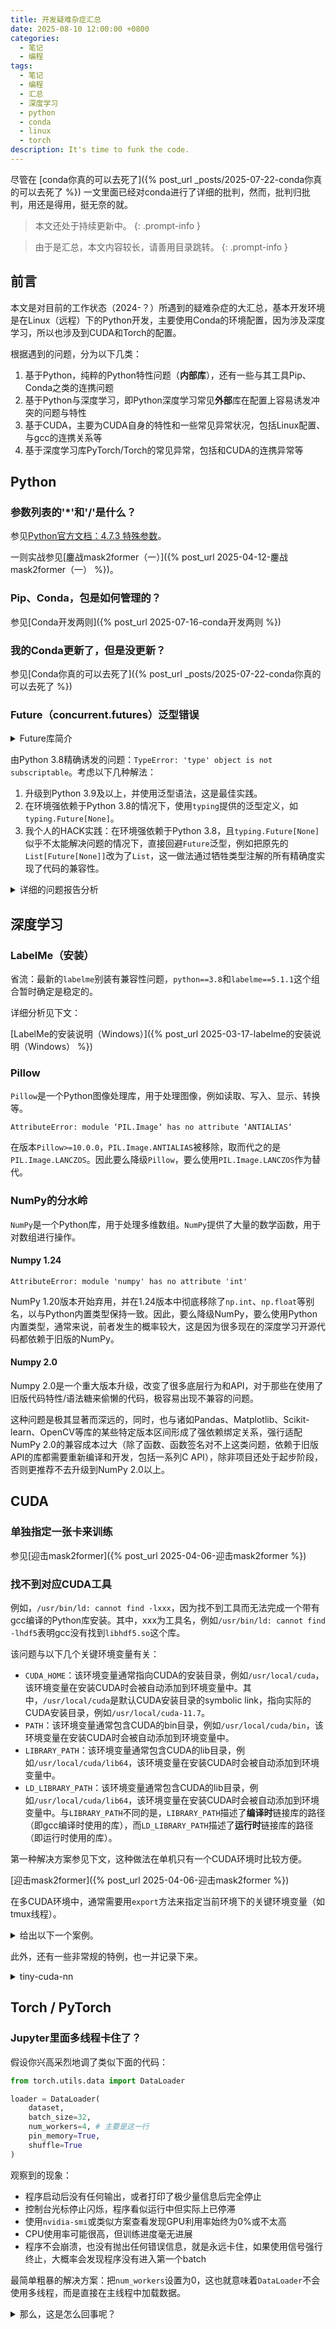 ```yaml
---
title: 开发疑难杂症汇总
date: 2025-08-10 12:00:00 +0800
categories:
  - 笔记
  - 编程
tags:
  - 笔记
  - 编程
  - 汇总
  - 深度学习
  - python
  - conda
  - linux
  - torch
description: It's time to funk the code.
---
```


尽管在 [conda你真的可以去死了]({% post_url _posts/2025-07-22-conda你真的可以去死了 %}) 一文里面已经对conda进行了详细的批判，然而，批判归批判，用还是得用，挺无奈的就。

> 本文还处于持续更新中。
{: .prompt-info }

> 由于是汇总，本文内容较长，请善用目录跳转。
{: .prompt-info }

## 前言

本文是对目前的工作状态（2024-？）所遇到的疑难杂症的大汇总，基本开发环境是在Linux（远程）下的Python开发，主要使用Conda的环境配置，因为涉及深度学习，所以也涉及到CUDA和Torch的配置。

根据遇到的问题，分为以下几类：

1. 基于Python，纯粹的Python特性问题（**内部库**），还有一些与其工具Pip、Conda之类的连携问题
2. 基于Python与深度学习，即Python深度学习常见**外部**库在配置上容易诱发冲突的问题与特性
3. 基于CUDA，主要为CUDA自身的特性和一些常见异常状况，包括Linux配置、与gcc的连携关系等
4. 基于深度学习库PyTorch/Torch的常见异常，包括和CUDA的连携异常等

## Python

### 参数列表的'*'和'\/'是什么？

参见[Python官方文档：4.7.3 特殊参数](https://docs.python.org/zh-cn/3.8/tutorial/controlflow.html#special-parameters)。

一则实战参见[鏖战mask2former（一）]({% post_url 2025-04-12-鏖战mask2former（一） %})。

### Pip、Conda，包是如何管理的？

参见[Conda开发两则]({% post_url 2025-07-16-conda开发两则 %})

### 我的Conda更新了，但是没更新？

参见[Conda你真的可以去死了]({% post_url _posts/2025-07-22-conda你真的可以去死了 %})

### Future（concurrent.futures）泛型错误

<details>

<summary>Future库简介</summary>

`concurrent.futures`模块是Python中用于实现异步执行的高级接口。它提供了一种编写多线程和多进程代码的简洁方式，而无需直接处理`threading`或`multiprocessing`模块的复杂细节。

它的核心是`Executor`抽象类和两个具体实现：

- `ThreadPoolExecutor`：使用线程池来异步执行任务。适用于I/O密集型操作（如网络请求、文件读写）。
- `ProcessPoolExecutor`：使用进程池来异步执行任务。适用于CPU密集型操作（如数学计算、图像处理），可以绕过GIL（全局解释器锁）充分利用多核CPU。

该模块的核心概念是`Future`对象。当你向`Executor`提交一个任务（使用`submit`方法）时，它会立即返回一个`Future`对象。这个`Future`对象是一个占位符，它代表着异步操作的“未来”结果。你可以通过这个对象来查询任务的状态（是否完成）、获取结果（会阻塞直到结果就绪）或取消任务。

在类型系统中，Future的理想用法是能够指定内部结果类型，例如`Future[int]`表示返回`int`的任务。

</details>

由Python 3.8精确诱发的问题：`TypeError: 'type' object is not subscriptable`。考虑以下几种解法：

1. 升级到Python 3.9及以上，并使用泛型语法，这是最佳实践。
2. 在环境强依赖于Python 3.8的情况下，使用`typing`提供的泛型定义，如`typing.Future[None]`。
3. 我个人的HACK实践：在环境强依赖于Python 3.8，且`typing.Future[None]`似乎不太能解决问题的情况下，直接回避`Future`泛型，例如把原先的`List[Future[None]]`改为了`List`，这一做法通过牺牲类型注解的所有精确度实现了代码的兼容性。

<details>

<summary>详细的问题报告分析</summary>

在Python 3.6及以前，原生Future不支持泛型语法，例如`Future[int]`，这会导致直接的、不可修复的`TypeError: 'type' object is not subscriptable`错误。

在Python 3.7，引入[PEP 560 – Core support for typing module and generic types](https://peps.python.org/pep-0560/)，为类定义新增`__class_getitem__`钩子方法，允许标准库和用户自定义类更方便地成为“泛型类”，然而大量内置类（如`Future`、`list`、`dict`）依旧不是泛型。

由于`Future`此时未实现`__class_getitem__`，因此无法使用泛型语法。

在Python 3.9，进一步引入[PEP 585 — Type Hinting Generics In Standard Collections](https://peps.python.org/pep-0585/)。让标准库的容器类和并发原语等原生支持泛型，避免依赖`typing.List`、`typing.Dict`这类“包装类”，`typing`中的别名（`List`、`Dict`、`Tuple`等）被标记为deprecated，并在Python 3.11中移除；标准库类（如`list`、`dict`、`tuple`、`concurrent.futures.Future`）都通过实现`__class_getitem__`，成为泛型类。

</details>

## 深度学习

### LabelMe（安装）

省流：最新的`labelme`别装有兼容性问题，`python==3.8`和`labelme==5.1.1`这个组合暂时确定是稳定的。

详细分析见下文：

[LabelMe的安装说明（Windows）]({% post_url 2025-03-17-labelme的安装说明（Windows） %})

### Pillow

`Pillow`是一个Python图像处理库，用于处理图像，例如读取、写入、显示、转换等。

`AttributeError: module ‘PIL.Image‘ has no attribute ‘ANTIALIAS‘`

在版本`Pillow>=10.0.0`，`PIL.Image.ANTIALIAS`被移除，取而代之的是`PIL.Image.LANCZOS`。因此要么降级`Pillow`，要么使用`PIL.Image.LANCZOS`作为替代。

### NumPy的分水岭

`NumPy`是一个Python库，用于处理多维数组。`NumPy`提供了大量的数学函数，用于对数组进行操作。

#### Numpy 1.24

`AttributeError: module 'numpy' has no attribute 'int'`

NumPy 1.20版本开始弃用，并在1.24版本中彻底移除了`np.int`、`np.float`等别名，以与Python内置类型保持一致。因此，要么降级NumPy，要么使用Python内置类型，通常来说，前者发生的概率较大，这是因为很多现在的深度学习开源代码都依赖于旧版的NumPy。

#### Numpy 2.0

Numpy 2.0是一个重大版本升级，改变了很多底层行为和API，对于那些在使用了旧版代码特性/语法糖来偷懒的代码，极容易出现不兼容的问题。

这种问题是极其显著而深远的，同时，也与诸如Pandas、Matplotlib、Scikit-learn、OpenCV等库的某些特定版本区间形成了强依赖绑定关系，强行适配NumPy 2.0的兼容成本过大（除了函数、函数签名对不上这类问题，依赖于旧版API的库都需要重新编译和开发，包括一系列C API），除非项目还处于起步阶段，否则更推荐不去升级到NumPy 2.0以上。

## CUDA

### 单独指定一张卡来训练

参见[迎击mask2former]({% post_url 2025-04-06-迎击mask2former %})

### 找不到对应CUDA工具

例如，`/usr/bin/ld: cannot find -lxxx`，因为找不到工具而无法完成一个带有gcc编译的Python库安装。其中，xxx为工具名，例如`/usr/bin/ld: cannot find -lhdf5`表明gcc没有找到`libhdf5.so`这个库。

该问题与以下几个关键环境变量有关：

- `CUDA_HOME`：该环境变量通常指向CUDA的安装目录，例如`/usr/local/cuda`，该环境变量在安装CUDA时会被自动添加到环境变量中。其中，`/usr/local/cuda`是默认CUDA安装目录的symbolic link，指向实际的CUDA安装目录，例如`/usr/local/cuda-11.7`。
- `PATH`：该环境变量通常包含CUDA的bin目录，例如`/usr/local/cuda/bin`，该环境变量在安装CUDA时会被自动添加到环境变量中。
- `LIBRARY_PATH`：该环境变量通常包含CUDA的lib目录，例如`/usr/local/cuda/lib64`，该环境变量在安装CUDA时会被自动添加到环境变量中。
- `LD_LIBRARY_PATH`：该环境变量通常包含CUDA的lib目录，例如`/usr/local/cuda/lib64`，该环境变量在安装CUDA时会被自动添加到环境变量中。与`LIBRARY_PATH`不同的是，`LIBRARY_PATH`描述了**编译时**链接库的路径（即gcc编译时使用的库），而`LD_LIBRARY_PATH`描述了**运行时**链接库的路径（即运行时使用的库）。

第一种解决方案参见下文，这种做法在单机只有一个CUDA环境时比较方便。

[迎击mask2former]({% post_url 2025-04-06-迎击mask2former %})

在多CUDA环境中，通常需要用`export`方法来指定当前环境下的关键环境变量（如tmux线程）。

<details>

<summary>给出以下一个案例。</summary>

首先，明确gcc编译需求的CUDA版本为11.3。

通过`ls /usr/local/`，可以看到`cuda`、`cuda-11.3`、`cuda-11.7`三个目录。

通过`nvcc --version`，可以看到当前CUDA版本为11.7，表明`cuda`是一个symbolic link，指向`cuda-11.7`。

接下来，需要检查`CUDA_HOME`、`PATH`、`LIBRARY_PATH`、`LD_LIBRARY_PATH`四个环境变量。通常来说，这些环境变量或多或少都会出现问题，例如`CUDA_HOME`有时会为空，`LD_LIBRARY_PATH`仅包括当前anaconda的env而并不包含CUDA的lib目录等。

接下来，逐个检查并设置环境变量。对于为空的环境变量，使用类似`export CUDA_HOME=/usr/local/cuda-11.3`的命令进行设置；对于非空的变量，使用类似`export PATH=$PATH:/usr/local/cuda-11.3/bin`的命令进行环境的追加。

通常来说，再次进行编译即可通过。

</details>

此外，还有一些非常规的特例，也一并记录下来。

<details>

<summary>tiny-cuda-nn</summary>

这是一个轻量级的用于CUDA加速的Python库，已知的在安装过程中会出现的问题为`ld: cannot find -lcuda`。该问题被汇报于[Issue 183](https://github.com/NVlabs/tiny-cuda-nn/issues/183)。

事实上，此处丢失的文件`libcuda.so`并不在常规的`/usr/local/cuda/lib64`目录下，而是在`/usr/local/cuda/lib64/stubs`这个路径，因此对应地，需要额外添加`export LD_LIBRARY_PATH=$LD_LIBRARY_PATH:/usr/local/cuda/lib64/stubs`，问题得以解决。

</details>

## Torch / PyTorch

### Jupyter里面多线程卡住了？

假设你兴高采烈地调了类似下面的代码：

```python
from torch.utils.data import DataLoader

loader = DataLoader(
    dataset, 
    batch_size=32,
    num_workers=4, # 主要是这一行
    pin_memory=True,
    shuffle=True
)
```

观察到的现象：
- 程序启动后没有任何输出，或者打印了极少量信息后完全停止
- 控制台光标停止闪烁，程序看似运行中但实际上已停滞
- 使用`nvidia-smi`或类似方案查看发现GPU利用率始终为0%或不太高
- CPU使用率可能很高，但训练进度毫无进展
- 程序不会崩溃，也没有抛出任何错误信息，就是永远卡住，如果使用信号强行终止，大概率会发现程序没有进入第一个batch

最简单粗暴的解决方案：把`num_workers`设置为0，这也就意味着`DataLoader`不会使用多线程，而是直接在主线程中加载数据。

<details>

<summary>那么，这是怎么回事呢？</summary>

首先，`DataLoader`的工作机制：当`num_workers>0`时，PyTorch会通过`multiprocessing`在后台启动多个worker进程来并行加载数据。这些worker使用队列把数据传回主进程。

在Linux上，Python默认的进程启动方式是`fork`。`fork`的工作方式是：它会复制父进程的内存空间。如果主进程在创建`DataLoader`之前已经创建了任何锁、文件描述符、或初始化了特定的全局状态（如CUDA驱动），这些状态会被原样复制到子进程中。但对于子进程来说，它并不知道这些资源已经被锁定或占用，当它尝试使用这些资源时，就会因为资源被父进程占用而陷入无限等待，最终导致死锁。

PyTorch 的官方推荐写法如下，即强制使用`spawn`模式启动子进程。

```python
if __name__ == "__main__":
    mp.set_start_method("spawn", force=True)
    ...
```

在Jupyter Notebook或IPython环境中，情况更加复杂。这些环境本身就是一个长期运行的父进程，代码不是在一个标准的`__main__`模块里运行，而是被包装进交互式解释器的环境。这会导致`spawn`模式无法正常工作（子进程要重新导入`__main__`，但Jupyter环境下没有标准的`__main__`文件）。

此外，Jupyter cell里的函数、类在worker里序列化传递时，依赖pickle。但cell定义的对象没有固定的模块名，pickle/unpickle亦会失败或阻塞。

除了`num_workers=0`这一粗暴的解决方案外，利用Jupyter Notebook调用多线程的实践是：把`Dataset`、模型等定义写在`.py`文件中再导入。

由于Jupyter Notebook本身也只是交互式的Python交互式计算环境，不太适用于多线程等复杂环境，因此，最佳实践是：把代码放在`.py`文件中，使用`python`命令来运行，不要在Jupyter Notebook中运行。

</details>